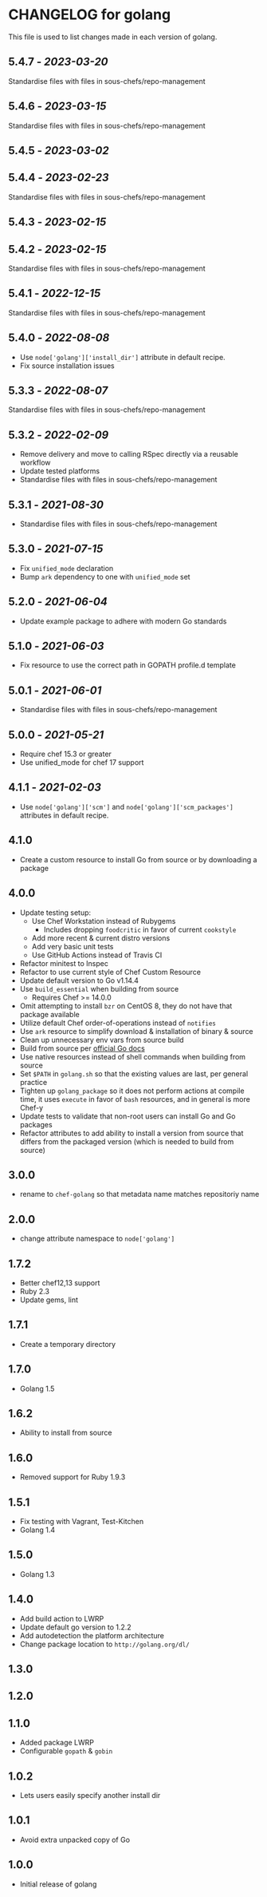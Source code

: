 # CHANGELOG for golang

This file is used to list changes made in each version of golang.

## 5.4.7 - *2023-03-20*

Standardise files with files in sous-chefs/repo-management

## 5.4.6 - *2023-03-15*

Standardise files with files in sous-chefs/repo-management

## 5.4.5 - *2023-03-02*

## 5.4.4 - *2023-02-23*

Standardise files with files in sous-chefs/repo-management

## 5.4.3 - *2023-02-15*

## 5.4.2 - *2023-02-15*

Standardise files with files in sous-chefs/repo-management

## 5.4.1 - *2022-12-15*

Standardise files with files in sous-chefs/repo-management

## 5.4.0 - *2022-08-08*

- Use `node['golang']['install_dir']` attribute in default recipe.
- Fix source installation issues

## 5.3.3 - *2022-08-07*

Standardise files with files in sous-chefs/repo-management

## 5.3.2 - *2022-02-09*

- Remove delivery and move to calling RSpec directly via a reusable workflow
- Update tested platforms
- Standardise files with files in sous-chefs/repo-management

## 5.3.1 - *2021-08-30*

- Standardise files with files in sous-chefs/repo-management

## 5.3.0 - *2021-07-15*

- Fix `unified_mode` declaration
- Bump `ark` dependency to one with `unified_mode` set

## 5.2.0 - *2021-06-04*

- Update example package to adhere with modern Go standards

## 5.1.0 - *2021-06-03*

- Fix resource to use the correct path in GOPATH profile.d template

## 5.0.1 - *2021-06-01*

- Standardise files with files in sous-chefs/repo-management

## 5.0.0 - *2021-05-21*

- Require chef 15.3 or greater
- Use unified_mode for chef 17 support

## 4.1.1 - *2021-02-03*

- Use `node['golang']['scm']` and `node['golang']['scm_packages']` attributes in default recipe.

## 4.1.0

- Create a custom resource to install Go from source or by downloading a package

## 4.0.0

- Update testing setup:
  - Use Chef Workstation instead of Rubygems
    - Includes dropping `foodcritic` in favor of current `cookstyle`
  - Add more recent & current distro versions
  - Add very basic unit tests
  - Use GitHub Actions instead of Travis CI
- Refactor minitest to Inspec
- Refactor to use current style of Chef Custom Resource
- Update default version to Go v1.14.4
- Use `build_essential` when building from source
  - Requires Chef >= 14.0.0
- Omit attempting to install `bzr` on CentOS 8, they do not have that package available
- Utilize default Chef order-of-operations instead of `notifies`
- Use `ark` resource to simplify download & installation of binary & source
- Clean up unnecessary env vars from source build
- Build from source per [official Go docs](https://golang.org/doc/install/source)
- Use native resources instead of shell commands when building from source
- Set `$PATH` in `golang.sh` so that the existing values are last, per general practice
- Tighten up `golang_package` so it does not perform actions at compile time, it uses `execute` in favor of `bash` resources, and in general is more Chef-y
- Update tests to validate that non-root users can install Go and Go packages
- Refactor attributes to add ability to install a version from source that differs from the packaged version (which is needed to build from source)

## 3.0.0

- rename to `chef-golang` so that metadata name matches repositoriy name

## 2.0.0

- change attribute namespace to `node['golang']`

## 1.7.2

- Better chef12,13 support
- Ruby 2.3
- Update gems, lint

## 1.7.1

- Create a temporary directory

## 1.7.0

- Golang 1.5

## 1.6.2

- Ability to install from source

## 1.6.0

- Removed support for Ruby 1.9.3

## 1.5.1

- Fix testing with Vagrant, Test-Kitchen
- Golang 1.4

## 1.5.0

- Golang 1.3

## 1.4.0

- Add build action to LWRP
- Update default go version to 1.2.2
- Add autodetection the platform architecture
- Change package location to `http://golang.org/dl/`

## 1.3.0

## 1.2.0

## 1.1.0

- Added package LWRP
- Configurable `gopath` & `gobin`

## 1.0.2

- Lets users easily specify another install dir

## 1.0.1

- Avoid extra unpacked copy of Go

## 1.0.0

- Initial release of golang
